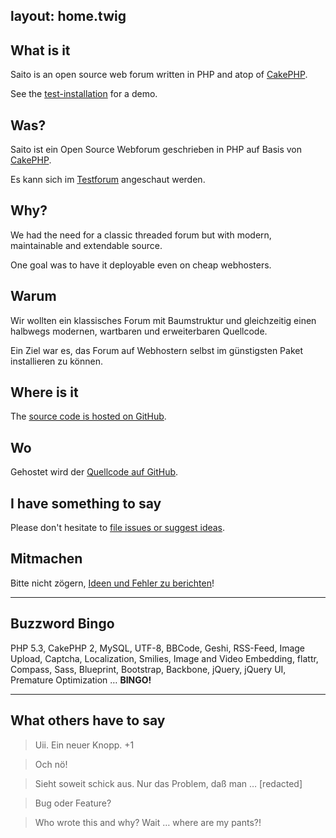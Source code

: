layout:	home.twig
---

<div class="row">
<div class="span5" markdown="1">

##	What is it

Saito is an open source web forum written in PHP and atop of [CakePHP].

See the [test-installation][testforum] for a demo.

</div>
<div class="span5" markdown="1">

## Was?

Saito ist ein Open Source Webforum geschrieben in PHP auf Basis von [CakePHP].

Es kann sich im [Testforum][testforum] angeschaut werden.

</div>
</div>


<div class="row">
<div class="span5" markdown="1">

## Why?

We had the need for a classic threaded forum but with modern, maintainable and extendable source.

One goal was to have it deployable even on cheap webhosters.

</div>
<div class="span5" markdown="1">

## Warum

Wir wollten ein klassisches Forum mit Baumstruktur und gleichzeitig einen halbwegs modernen, wartbaren und erweiterbaren Quellcode.

Ein Ziel war es, das Forum auf Webhostern selbst im günstigsten Paket installieren zu können.

</div>
</div>

<div class="row">
<div class="span5" markdown="1">

## Where is it

The [source code is hosted on GitHub][Saito Code].

</div>
<div class="span5" markdown="1">

## Wo

Gehostet wird der [Quellcode auf GitHub][Saito Code].

</div>
</div>


<div class="row">
<div class="span5" markdown="1">

## I have something to say

Please don't hesitate to [file issues or suggest ideas][Saito Issues].

</div>
<div class="span5" markdown="1">

## Mitmachen

Bitte nicht zögern, [Ideen und Fehler zu berichten][Saito Issues]!

</div>
</div>

---

<div class="row">
<div class="span6 offset2" markdown="1">

## Buzzword Bingo

PHP 5.3, CakePHP 2, MySQL, UTF-8, BBCode, Geshi, RSS-Feed, Image Upload, Captcha, Localization, Smilies, Image and Video Embedding, flattr, Compass, Sass, Blueprint, Bootstrap, Backbone, jQuery, jQuery UI, Premature Optimization … **BINGO!**

</div>
</div>



---

<div class="row">
<div class="span6 offset2" markdown="1">

## What others have to say

<blockquote cite="Blinder Passagier">
Uii. Ein neuer Knopp. +1
</blockquote>

<blockquote cite="msc">
Och nö!
</blockquote>

<blockquote cite="cyrus">
Sieht soweit schick aus. Nur das Problem, daß man … [redacted]
</blockquote>

<blockquote cite="Blinder Passagier">
Bug oder Feature?
</blockquote>

<blockquote cite="Schlaefer">
Who wrote this and why? Wait … where are my pants?!
</blockquote>



</div>
</div>

[CakePHP]: http://cakephp.org/
[macnemo.de]: http://macnemo.de
[testforum]: http://saito.siezi.com/forum/
[Saito Code]: https://github.com/Schlaefer/Saito
[Saito Issues]: https://github.com/Schlaefer/Saito/issues
